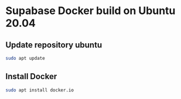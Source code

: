 # Supabase Docker build on Ubuntu 20.04

## Update repository ubuntu

```bash
sudo apt update
```

## Install Docker

```bash
sudo apt install docker.io
```
